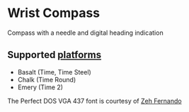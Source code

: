 # Wrist Compass
Compass with a needle and digital heading indication

## Supported [platforms](https://developer.pebble.com/guides/tools-and-resources/hardware-information/)

 * Basalt (Time, Time Steel)
 * Chalk (Time Round)
 * Emery (Time 2)

The Perfect DOS VGA 437 font is courtesy of [Zeh Fernando](http://zehfernando.com/)

